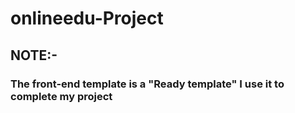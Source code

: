 # onlineedu-Project

## NOTE:- ##

### The front-end template is a "Ready template" I use it to complete my project ###

